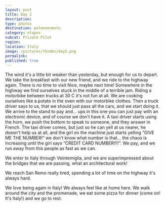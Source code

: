 ```yaml
---
layout: post
title: Day 2
description: 
type: photos
destination: pelmonenmoto
category: etapes
subcat: Private Pilot
region: 
location: Italy
image: /pictures/thumbs/day2.png
permalink: 
published: true
---
```


The wind it's a little bit weaker than yesterday, but enough for us to depart. We take the breakfast with our new friend, and we ride to the highway again. There is no time to visit Nice, maybe next time! Somewhere in the highway we find ourselves stuck in the middle of a terrible jam. Riding a motorbike between trucks at 30 C it's not fun at all. We are cooking ourselves like a potato in the oven with our motorbike clothes. Then a truck driver says to us, that we should just pass all the cars, and we start doing it. We arrive to the stand to pay and... ups in this one you can just pay with an electronic device, and of course we don't have it. A taxi driver starts using the horn, we push the bottom to speak to someone, and they answer in French. The taxi driver comes, but just so he can yell at us nearer, he doesn't help us at all, and the girl on the machine just starts yelling “GIVE ME THE NUMBER!” we don't know what number is that... the chaos is increasing until the girl says “CREDIT CARD NUMBER!!!!”. We pay, and we run away from this people as fast as we can.

We enter to Italy through Veintemiglia, and we are superimpressed about the bridges that we are passing, what an architectural work! 

We reach San Remo really tired, spending a lot of time on the highway it's always hard.

We love being again in Italy! We always feel like at home here. We walk around the city and the promenade, we eat some pizza for dinner (come on! It's Italy!) and we go to rest.

<p><a
href="https://lh3.googleusercontent.com/KUo6pCpLpI1jMUabEnPwO9N8HCTq-dCS31n7wY2Nx5_-6xCEKfZGHZ6iGyS5JIMa0lXMUh5N1s-UccOT2g6ZYrVcfTGRiKpVAWM5Ro7xUt5NCgPvQxmAy1Xv4uDvvAMpYjPtC9n-3_srDHVQB3Q12Bek27R57hgo8aaese2tyy2dE8TBT01eTiREpBeSwcbC8ecM7ws26S-ziIHay5YJ1iMCXVpJjqCs_S793HEFdDFPeB9aKG3mTQ9_KE6rxs_walaUcL99HZ2PvubbPtpn8I8YC_U0SBui5AMxRenrP2jDExxgBmgCBGowHEmtXlrj0UlG1YJ7QEx5SIA9jJ55hgPIRpEZHzkndZ7l1VBnz2rwt_jxxDwkVRaeliDdU0fwb2WJIjeQVRGSeOKqxtlhgnFmqesZ4xgLk40OngPwFf9ShDoVa3D-_omHZ-H0gGhypMTyoED_finZsdzZK5hg5Wp-8x05fH1K43S3k3hYUnt1qptnq15kqpyRVrKeO4Y9nk_G-q5_5BfHPT0hsr_5ITs4pm3vZpFW-rN7RPV8MiK1ixyLuuRoPydZrtrFclqLL9jTz3FTUm_j7uENcyN44qojuwYbMg8mo91l1Miouw823oKC9BZViiEiKdwaFhnldOk1zhL8S0-NNjpR2l1JYviLlVUfj585sg=w883-h662-no"> 
<img src="https://lh3.googleusercontent.com/KUo6pCpLpI1jMUabEnPwO9N8HCTq-dCS31n7wY2Nx5_-6xCEKfZGHZ6iGyS5JIMa0lXMUh5N1s-UccOT2g6ZYrVcfTGRiKpVAWM5Ro7xUt5NCgPvQxmAy1Xv4uDvvAMpYjPtC9n-3_srDHVQB3Q12Bek27R57hgo8aaese2tyy2dE8TBT01eTiREpBeSwcbC8ecM7ws26S-ziIHay5YJ1iMCXVpJjqCs_S793HEFdDFPeB9aKG3mTQ9_KE6rxs_walaUcL99HZ2PvubbPtpn8I8YC_U0SBui5AMxRenrP2jDExxgBmgCBGowHEmtXlrj0UlG1YJ7QEx5SIA9jJ55hgPIRpEZHzkndZ7l1VBnz2rwt_jxxDwkVRaeliDdU0fwb2WJIjeQVRGSeOKqxtlhgnFmqesZ4xgLk40OngPwFf9ShDoVa3D-_omHZ-H0gGhypMTyoED_finZsdzZK5hg5Wp-8x05fH1K43S3k3hYUnt1qptnq15kqpyRVrKeO4Y9nk_G-q5_5BfHPT0hsr_5ITs4pm3vZpFW-rN7RPV8MiK1ixyLuuRoPydZrtrFclqLL9jTz3FTUm_j7uENcyN44qojuwYbMg8mo91l1Miouw823oKC9BZViiEiKdwaFhnldOk1zhL8S0-NNjpR2l1JYviLlVUfj585sg=w883-h662-no" alt=""></a></p>

<p><a
href="https://lh3.googleusercontent.com/EOVjCkRDK6P1j8YSylLc0dQyLdvbn_J8k0TRiKJHeDeylVnxjeDI0kD_jkJJEwHMjbvdHUGrJfHGbzNmkc9zF13gHPRTt-MLAzU7aBvse9o7BJSwZdwCtmv9h9SuQIS9n8pPS4cLGoRkQA_C1dQrGautDeqXoSjIP7bVCw7yzCQanOFAzh8le2btvl-KvAcVswdRwVWhsbAjfigonp7v3OUTniXPO0jK488HRZH8UXlZy1rmz40ZOBtj5QEcUl_Av1TYSzjQi7QP4TsWMW3VOZ2RjkBwuHZp45YgR52dD1_qheFw2hlInyJVCiZpo-cLNUhCZ0-AKrjWF_ZfTv2dPPUSQSHrjWR1_FoW2m6GIqCbRg8OnspGy_0Ks1zU8CQh6_SI3WoXgpXC3hBP1u2qAiGT0SUgkUVtocSwPNdxPwiHICqbrd7MjEyMkgZn6_W9E9PdyMOolkYP5Q8IJ45nnxGjDSp6SWnEvfJEBfUe-WisGbao4VInQgPwnXw-plE5r0O2WDif1zAlJX2wtCjy0Lr01l5rzcQPp9CFx3Tk5E29hgZyal6N8OzicYW7DqHYA1QQxZkgcfNW0SlCL3KLsZHJViSLXhWQqEf4WHzfioX6UaWjXvQtpQwQf8de4JWCbhy0cXxhOe8a0_WjKm9EBJAJuD2mbHgX2w=w497-h662-no"> 
<img src="https://lh3.googleusercontent.com/EOVjCkRDK6P1j8YSylLc0dQyLdvbn_J8k0TRiKJHeDeylVnxjeDI0kD_jkJJEwHMjbvdHUGrJfHGbzNmkc9zF13gHPRTt-MLAzU7aBvse9o7BJSwZdwCtmv9h9SuQIS9n8pPS4cLGoRkQA_C1dQrGautDeqXoSjIP7bVCw7yzCQanOFAzh8le2btvl-KvAcVswdRwVWhsbAjfigonp7v3OUTniXPO0jK488HRZH8UXlZy1rmz40ZOBtj5QEcUl_Av1TYSzjQi7QP4TsWMW3VOZ2RjkBwuHZp45YgR52dD1_qheFw2hlInyJVCiZpo-cLNUhCZ0-AKrjWF_ZfTv2dPPUSQSHrjWR1_FoW2m6GIqCbRg8OnspGy_0Ks1zU8CQh6_SI3WoXgpXC3hBP1u2qAiGT0SUgkUVtocSwPNdxPwiHICqbrd7MjEyMkgZn6_W9E9PdyMOolkYP5Q8IJ45nnxGjDSp6SWnEvfJEBfUe-WisGbao4VInQgPwnXw-plE5r0O2WDif1zAlJX2wtCjy0Lr01l5rzcQPp9CFx3Tk5E29hgZyal6N8OzicYW7DqHYA1QQxZkgcfNW0SlCL3KLsZHJViSLXhWQqEf4WHzfioX6UaWjXvQtpQwQf8de4JWCbhy0cXxhOe8a0_WjKm9EBJAJuD2mbHgX2w=w497-h662-no" alt=""></a></p>
